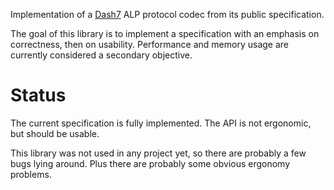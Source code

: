 [crates]:       https://crates.io/crates/dash7_alp
[docs]:         https://docs.rs/dash7_alp

Implementation of a [Dash7](https://dash7-alliance.org/) ALP protocol codec from its public specification.

The goal of this library is to implement a specification with an emphasis on correctness, then
on usability. Performance and memory usage are currently considered a secondary objective.

Status
==================================================================================
The current specification is fully implemented.
The API is not ergonomic, but should be usable.

This library was not used in any project yet, so there are probably a few bugs lying around.
Plus there are probably some obvious ergonomy problems.
